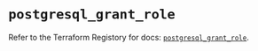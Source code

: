 # `postgresql_grant_role`

Refer to the Terraform Registory for docs: [`postgresql_grant_role`](https://registry.terraform.io/providers/cyrilgdn/postgresql/1.19.0/docs/resources/grant_role).
